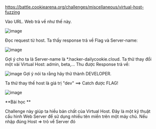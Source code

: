 https://battle.cookiearena.org/challenges/miscellaneous/virtual-host-fuzzing

Vào URL. Web trả về như thế này.

![image](https://github.com/maintt410/_writeup/assets/85602870/9adee7c2-e0dd-4575-be87-94e9154b0502)

Đọc request từ host. Ta thấy response trả về Flag và Server-name:

![image](https://github.com/maintt410/_writeup/assets/85602870/9aff659f-c613-40b9-accf-8b826d284fb3)

Gợi ý cho ta là Server-name là *.hacker-dailycookie.cloud. Ta thử thay đổi một vài Virtual Host: admin, beta,... 
Thu được Response trả về: 

![image](https://github.com/maintt410/_writeup/assets/85602870/2a3c9cc5-6665-4a09-afcf-49f735d51310)
Gợi ý nói ta rằng hãy thử thành DEVELOPER.

Ta thử thay thế host là giá trị "dev" ==> Catch được FLAG! 

![image](https://github.com/maintt410/_writeup/assets/85602870/f7e06855-10cc-46a0-84e9-957f46ea4fb4)


**Bài học **

Challenge này giúp ta hiều bản chất của Virtual Host. 
Đây là một kỹ thuật cấu hình Web Server để sử dụng nhiều tên miền trên một máy chủ. Nếu nhập đúng Host => trỏ về Server đó 
